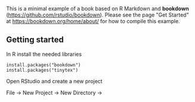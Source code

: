 This is a minimal example of a book based on R Markdown and **bookdown** (https://github.com/rstudio/bookdown). Please see the page "Get Started" at https://bookdown.org/home/about/ for how to compile this example.


## Getting started

In R install the needed libraries
```
install.packages("bookdown")
install.packages("tinytex")
```

Open RStudio and create a new project

File -> New Project -> New Directory -> 
